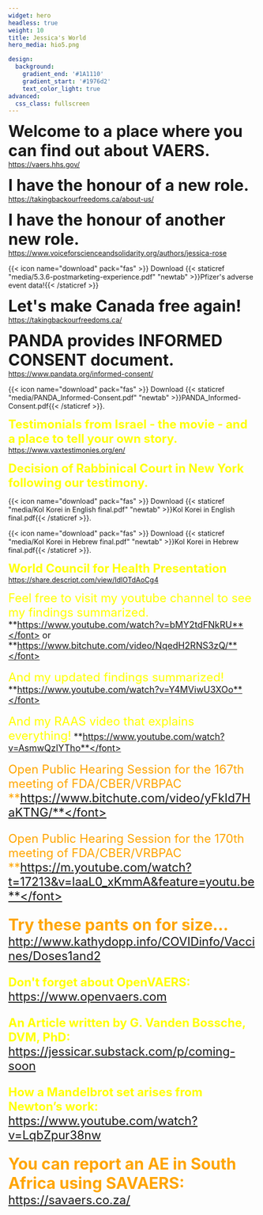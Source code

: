 ```yaml
---
widget: hero
headless: true
weight: 10
title: Jessica's World
hero_media: hio5.png

design:
  background:
    gradient_end: '#1A1110'
    gradient_start: '#1976d2'
    text_color_light: true
advanced:
  css_class: fullscreen 
---
```

<font size ="6">**Welcome to a place where you can find out about VAERS.**</font> https://vaers.hhs.gov/

<font size ="6">**I have the honour of a new role.**</font> https://takingbackourfreedoms.ca/about-us/

<font size ="6">**I have the honour of another new role.**</font> https://www.voiceforscienceandsolidarity.org/authors/jessica-rose

{{< icon name="download" pack="fas" >}} Download {{< staticref "media/5.3.6-postmarketing-experience.pdf" "newtab" >}}Pfizer's adverse event data!{{< /staticref >}}

<font size ="6">**Let's make Canada free again!**</font> https://takingbackourfreedoms.ca/

<font size ="6">**PANDA provides INFORMED CONSENT document.**</font> https://www.pandata.org/informed-consent/

{{< icon name="download" pack="fas" >}} Download {{< staticref "media/PANDA_Informed-Consent.pdf" "newtab" >}}PANDA_Informed-Consent.pdf{{< /staticref >}}.

<font size ="5" color = "yellow">**Testimonials from Israel - the movie - and a place to tell your own story.**</font> https://www.vaxtestimonies.org/en/

<font size ="5" color = "yellow">**Decision of Rabbinical Court in New York following our testimony.**</font>

{{< icon name="download" pack="fas" >}} Download {{< staticref "media/Kol Korei in English final.pdf" "newtab" >}}Kol Korei in English final.pdf{{< /staticref >}}.

{{< icon name="download" pack="fas" >}} Download {{< staticref "media/Kol Korei in Hebrew final.pdf" "newtab" >}}Kol Korei in Hebrew final.pdf{{< /staticref >}}.


<font size ="5" color = "yellow">**World Council for Health Presentation**</font> https://share.descript.com/view/IdlOTdAoCg4

<font size="5" color = "yellow"> Feel free to visit my youtube channel to see my findings summarized.</font>
<font size ="4">**https://www.youtube.com/watch?v=bMY2tdFNkRU**</font> or <font size ="4">**https://www.bitchute.com/video/NqedH2RNS3zQ/**</font>

<font size="5" color = "yellow"> And my updated findings summarized!</font>
<font size ="4">**https://www.youtube.com/watch?v=Y4MViwU3XOo**</font>

<font size="5" color = "yellow"> And my RAAS video that explains everything!</font>
<font size ="4">**https://www.youtube.com/watch?v=AsmwQzlYTho**</font>

<font size ="5" color = "orange"> Open Public Hearing Session for the 167th meeting of FDA/CBER/VRBPAC <font>
<font size ="5">**https://www.bitchute.com/video/yFkId7HaKTNG/**</font>

<font size ="5" color = "orange"> Open Public Hearing Session for the 170th meeting of FDA/CBER/VRBPAC <font>
<font size ="5">**https://m.youtube.com/watch?t=17213&v=laaL0_xKmmA&feature=youtu.be**</font> 

<font size ="6">**Try these pants on for size...**</font> http://www.kathydopp.info/COVIDinfo/Vaccines/Doses1and2

<font size="5" color = "yellow">**Don't forget about OpenVAERS:**</font> https://www.openvaers.com

<font size="5" color = "yellow">**An Article written by G. Vanden Bossche, DVM, PhD:**</font> https://jessicar.substack.com/p/coming-soon

<font size="5" color = "yellow">**How a Mandelbrot set arises from Newton’s work:**</font>
https://www.youtube.com/watch?v=LqbZpur38nw

<font size ="6">**You can report an AE in South Africa using SAVAERS:**</font>
https://savaers.co.za/
